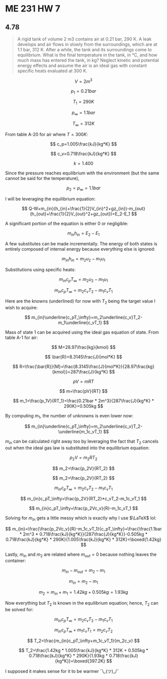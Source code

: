 # ME 231 HW 7

## 4.78

> A rigid tank of volume 2 m3 contains air at 0.21 bar, 290 K. A leak develops and air flows in slowly from the surroundings, which are at 1.1 bar, 312 K. After a while, the tank and its surroundings come to equilibrium. What is the final temperature in the tank, in °C, and how much mass has entered the tank, in kg? Neglect kinetic and potential energy effects and assume the air is an ideal gas with constant specific heats evaluated at 300 K.

$$
V=2m^3
$$

$$
p_1=0.21bar
$$

$$
T_1=290K
$$

$$
p_\infty=1.1bar
$$

$$
T_\infty=312K
$$

From table A-20 for air where $T=300K$:

$$
c_p=1.005\frac{kJ}{kg*K}
$$

$$
c_v=0.718\frac{kJ}{kg*K}
$$

$$
k=1.400
$$

Since the pressure reaches equilibrium with the environment (but the same cannot be said for the temperature),

$$
p_2=p_\infty=1.1bar
$$

I will be leveraging the equilibrium equation:

$$
Q-W+m_{in}(h_{in}+\frac{1}{2}V_{in}^2+gz_{in})-m_{out}(h_{out}+\frac{1}{2}V_{out}^2+gz_{out})=E_2-E_1
$$

A significant portion of the equation is either $0$ or negligible:

$$
m_{in}h_{in}=E_2-E_1
$$

A few substitutes can be made incrementally. The energy of both states is entirely composed of internal energy because everything else is ignored:

$$
m_{in}h_{in}=m_2u_2-m_1u_1
$$

Substitutions using specific heats:

$$
m_{in}c_pT_\infty=m_2u_2-m_1u_1
$$

$$
m_{in}c_pT_\infty=m_2c_vT_2-m_1c_vT_1
$$

Here are the knowns (underlined) for now with $T_2$ being the target value I wish to acquire:

$$
m_{in}\underline{c_pT_\infty}=m_2\underline{c_v}T_2-m_1\underline{c_vT_1}
$$

Mass of state $1$ can be acquired using the ideal gas equation of state. From table A-1 for air:

$$
M=28.97\frac{kg}{kmol}
$$

$$
\bar{R}=8.3145\frac{J}{mol*K}
$$

$$
R=\frac{\bar{R}}{M}=\frac{8.3145\frac{J}{mol*K}}{28.97\frac{kg}{kmol}}=287\frac{J}{kg*K}
$$

$$
pV=mRT
$$

$$
m=\frac{pV}{RT}
$$

$$
m_1=\frac{p_1V}{RT_1}=\frac{0.21bar * 2m^3}{287\frac{J}{kg*K} * 290K}=0.505kg
$$

By computing $m_1$, the number of unknowns is even lower now:

$$
m_{in}\underline{c_pT_\infty}=m_2\underline{c_v}T_2-\underline{m_1c_vT_1}
$$

$m_{in}$ can be calculated right away too by leveraging the fact that $T_2$ cancels out when the ideal gas law is substituted into the equilibrium equation:

$$
p_2V=m_2RT_2
$$

$$
m_2=\frac{p_2V}{RT_2}
$$

$$
m_2=\frac{p_2V}{RT_2}
$$

$$
m_{in}c_pT_\infty=m_2c_vT_2-m_1c_vT_1
$$

$$
m_{in}c_pT_\infty=\frac{p_2V}{RT_2}*c_vT_2-m_1c_vT_1
$$

$$
m_{in}c_pT_\infty=\frac{p_2Vc_v}{R}-m_1c_vT_1
$$

Solving for $m_{in}$ gets a little messy which is exactly why I use $\LaTeX$ lol:

$$
m_{in}=\frac{\frac{p_2Vc_v}{R}-m_1c_vT_1}{c_pT_\infty}=\frac{\frac{1.1bar * 2m^3 * 0.718\frac{kJ}{kg*K}}{287\frac{J}{kg*K}}-0.505kg * 0.718\frac{kJ}{kg*K} * 290K}{1.005\frac{kJ}{kg*K} * 312K}=\boxed{1.42kg}
$$

Lastly, $m_{in}$ and $m_2$ are related where $m_{out}=0$ because nothing leaves the container:

$$
m_{in}-m_{out}=m_2-m_1
$$

$$
m_{in}=m_2-m_1
$$

$$
m_2=m_{in}+m_1=1.42kg + 0.505kg=1.93kg
$$

Now everything but $T_2$ is known in the equilibrium equation; hence, $T_2$ can be solved for:

$$
m_{in}c_pT_\infty=m_2c_vT_2-m_1c_vT_1
$$

$$
m_{in}c_pT_\infty+m_1c_vT_1=m_2c_vT_2
$$

$$
T_2=\frac{m_{in}c_pT_\infty+m_1c_vT_1}{m_2c_v}
$$

$$
T_2=\frac{1.42kg * 1.005\frac{kJ}{kg*K} * 312K + 0.505kg * 0.718\frac{kJ}{kg*K} * 290K}{1.93kg * 0.718\frac{kJ}{kg*K}}=\boxed{397.2K}
$$

I supposed it makes sense for it to be warmer ¯\\\_(ツ)\_/¯
